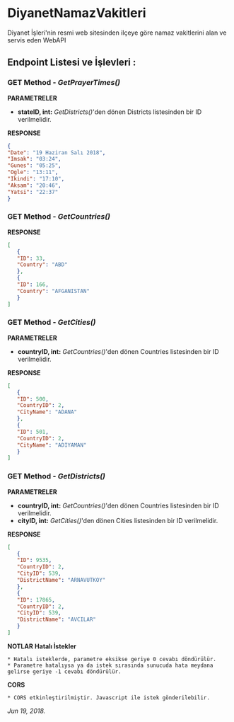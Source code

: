 # DiyanetNamazVakitleri
Diyanet İşleri'nin resmi web sitesinden ilçeye göre namaz vakitlerini alan ve servis eden WebAPI 

## Endpoint Listesi ve İşlevleri :

### GET Method - *GetPrayerTimes()*
**PARAMETRELER** 
  * **stateID, int:** *GetDistricts()*'den dönen Districts listesinden bir ID verilmelidir.

**RESPONSE** 
```json
{
"Date": "19 Haziran Salı 2018",
"Imsak": "03:24",
"Gunes": "05:25",
"Ogle": "13:11",
"Ikindi": "17:10",
"Aksam": "20:46",
"Yatsi": "22:37"
}
``` 
### GET Method - *GetCountries()*

**RESPONSE** 
```json
[
   {
   "ID": 33,
   "Country": "ABD"
   },
   {
   "ID": 166,
   "Country": "AFGANISTAN"
   }
]
``` 
### GET Method - *GetCities()*
**PARAMETRELER** 
  * **countryID, int:** *GetCountries()*'den dönen Countries listesinden bir ID verilmelidir.

**RESPONSE** 
```json
[
   {
   "ID": 500,
   "CountryID": 2,
   "CityName": "ADANA"
   },
   {
   "ID": 501,
   "CountryID": 2,
   "CityName": "ADIYAMAN"
   }
]
``` 
### GET Method - *GetDistricts()*
**PARAMETRELER** 
  * **countryID, int:** *GetCountries()*'den dönen Countries listesinden bir ID verilmelidir.
  * **cityID, int:** *GetCities()*'den dönen Cities listesinden bir ID verilmelidir.
  
**RESPONSE** 
```json
[
   {
   "ID": 9535,
   "CountryID": 2,
   "CityID": 539,
   "DistrictName": "ARNAVUTKOY"
   },
   {
   "ID": 17865,
   "CountryID": 2,
   "CityID": 539,
   "DistrictName": "AVCILAR"
   }
]
``` 

**NOTLAR**
**Hatalı İstekler**

```
* Hatalı isteklerde, parametre eksikse geriye 0 cevabı döndürülür.
* Parametre hatalıysa ya da istek sırasında sunucuda hata meydana gelirse geriye -1 cevabı döndürülür.
``` 
**CORS**
```
* CORS etkinleştirilmiştir. Javascript ile istek gönderilebilir.
``` 
_Jun 19, 2018._
